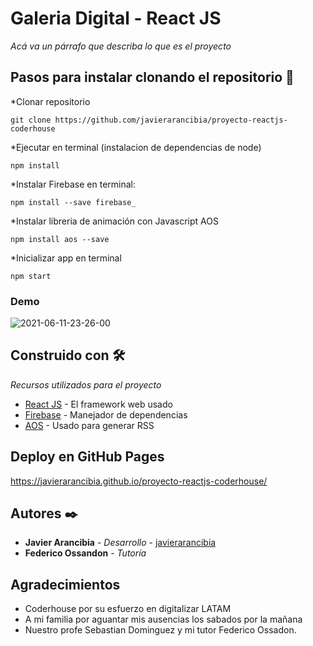 # Galeria Digital - React JS

_Acá va un párrafo que describa lo que es el proyecto_

## Pasos para instalar clonando el repositorio 🚀

*Clonar repositorio 
```
git clone https://github.com/javierarancibia/proyecto-reactjs-coderhouse
```

*Ejecutar en terminal (instalacion de dependencias de node)
```
npm install
```

*Instalar Firebase en terminal: 
```
npm install --save firebase_
```

*Instalar libreria de animación con Javascript AOS
```
npm install aos --save
```
*Inicializar app en terminal
```
npm start
```

### Demo


![2021-06-11-23-26-00](https://user-images.githubusercontent.com/69688629/121763813-e069ac80-cb0c-11eb-98e9-314b56464205.gif)


## Construido con 🛠️

_Recursos utilizados para el proyecto_

* [React JS](http://www.dropwizard.io/1.0.2/docs/) - El framework web usado
* [Firebase](https://maven.apache.org/) - Manejador de dependencias
* [AOS](https://rometools.github.io/rome/) - Usado para generar RSS


## Deploy en GitHub Pages

https://javierarancibia.github.io/proyecto-reactjs-coderhouse/

## Autores ✒️

* **Javier Arancibia** - *Desarrollo* - [javierarancibia](https://github.com/javierarancibia)
* **Federico Ossandon** - *Tutoría* 


## Agradecimientos

* Coderhouse por su esfuerzo en digitalizar LATAM
* A mi familia por aguantar mis ausencias los sabados por la mañana
* Nuestro profe Sebastian Dominguez y mi tutor Federico Ossadon.

